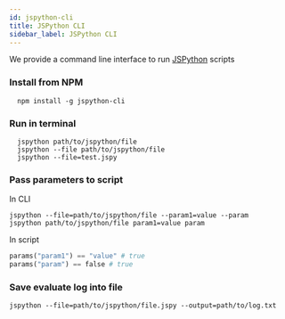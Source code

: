 ```yaml
---
id: jspython-cli
title: JSPython CLI
sidebar_label: JSPython CLI
---
```


We provide a command line interface to run [JSPython](https://github.com/jspython-dev/jspython) scripts

### Install from NPM

```
  npm install -g jspython-cli
```

### Run in terminal
```
  jspython path/to/jspython/file
  jspython --file path/to/jspython/file
  jspython --file=test.jspy

```

### Pass parameters to script
In CLI
```
jspython --file=path/to/jspython/file --param1=value --param
jspython path/to/jspython/file param1=value param
```
In script
```py
params("param1") == "value" # true
params("param") == false # true
```

### Save evaluate log into file
```
jspython --file=path/to/jspython/file.jspy --output=path/to/log.txt
```
